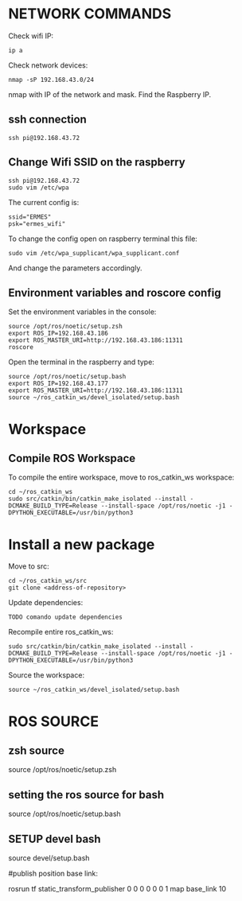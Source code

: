 # NETWORK COMMANDS

Check wifi IP:

```
ip a
```
Check network devices:

```
nmap -sP 192.168.43.0/24
```
nmap with IP of the network and mask. Find the Raspberry IP.
## ssh connection

```
ssh pi@192.168.43.72
```

## Change Wifi SSID on the raspberry


```
ssh pi@192.168.43.72
sudo vim /etc/wpa
```

The current config is:

```
ssid="ERMES"
psk="ermes_wifi"
```
To change the config open on raspberry terminal this file:
```
sudo vim /etc/wpa_supplicant/wpa_supplicant.conf 
```
And change the parameters accordingly.


## Environment variables and roscore config
Set the environment variables in the console:


```
source /opt/ros/noetic/setup.zsh
export ROS_IP=192.168.43.186  
export ROS_MASTER_URI=http://192.168.43.186:11311
roscore
```


Open the terminal in the raspberry and type:


```
source /opt/ros/noetic/setup.bash
export ROS_IP=192.168.43.177  
export ROS_MASTER_URI=http://192.168.43.186:11311
source ~/ros_catkin_ws/devel_isolated/setup.bash
```

# Workspace

## Compile ROS Workspace
To compile the entire workspace, move to ros_catkin_ws workspace:
```
cd ~/ros_catkin_ws
sudo src/catkin/bin/catkin_make_isolated --install -DCMAKE_BUILD_TYPE=Release --install-space /opt/ros/noetic -j1 -DPYTHON_EXECUTABLE=/usr/bin/python3
```

# Install a new package
Move to src:
```
cd ~/ros_catkin_ws/src
git clone <address-of-repository>
```
Update dependencies:

```
TODO comando update dependencies
```

Recompile entire ros_catkin_ws:

```
sudo src/catkin/bin/catkin_make_isolated --install -DCMAKE_BUILD_TYPE=Release --install-space /opt/ros/noetic -j1 -DPYTHON_EXECUTABLE=/usr/bin/python3
```

Source the workspace:

```
source ~/ros_catkin_ws/devel_isolated/setup.bash
```

<!--Finish the document when useful command must be added-->



# ROS SOURCE
## zsh source
source /opt/ros/noetic/setup.zsh

## setting the ros source for bash
source /opt/ros/noetic/setup.bash


## SETUP devel bash

source devel/setup.bash


#publish position base link:

rosrun tf static_transform_publisher 0 0 0 0 0 0 1 map base_link 10


